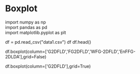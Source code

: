 # Boxplot
import numpy as np  
import pandas as pd  
import matplotlib.pyplot as plt  

df = pd.read_csv("data1.csv") 
df
df.head()

df.boxplot(column=['G2DFLD','FG2DFLD','WFG-2DFLD','EnFFG-2DLDA'],grid=False)

df.boxplot(column=['G2DFLD'],grid=True)
